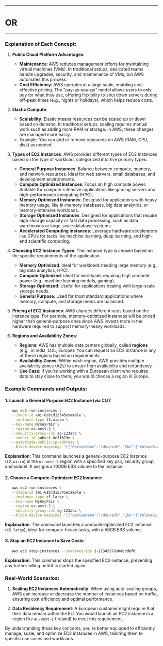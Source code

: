 
--------------------------------------------------------------------------------------------------------------------------------
# OR
--------------------------------------------------------------------------------------------------------------------------------

### Explanation of Each Concept:

1. **Public Cloud Platform Advantages**:
   - **Maintenance**: AWS reduces management efforts for maintaining virtual machines (VMs). In traditional setups, dedicated teams handle upgrades, security, and maintenance of VMs, but AWS automates this process.
   - **Cost Efficiency**: AWS operates at a large scale, enabling cost-effective pricing. The "pay-as-you-go" model allows users to only pay for what they use, offering flexibility to shut down servers during off-peak times (e.g., nights or holidays), which helps reduce costs.

2. **Elastic Compute**:
   - **Scalability**: Elastic means resources can be scaled up or down based on demand. In traditional setups, scaling requires manual work such as adding more RAM or storage. In AWS, these changes are managed more easily.
   - Example: You can add or remove resources on AWS (RAM, CPU, disk) as needed.

3. **Types of EC2 Instances**:
   AWS provides different types of EC2 instances based on the type of workload, categorized into five primary types:
   - **General Purpose Instances**: Balance between compute, memory, and network resources. Ideal for web servers, small databases, and development environments.
   - **Compute Optimized Instances**: Focus on high compute power. Suitable for compute-intensive applications like gaming servers and high-performance computing (HPC).
   - **Memory Optimized Instances**: Designed for applications with heavy memory usage, like in-memory databases, big data analytics, or memory-intensive workloads.
   - **Storage Optimized Instances**: Designed for applications that require high storage capacity or fast data processing, such as data warehouses or large-scale database systems.
   - **Accelerated Computing Instances**: Leverage hardware accelerators like GPUs for tasks like machine learning, deep learning, and high-end scientific computing.

4. **Choosing EC2 Instance Types**:
   The instance type is chosen based on the specific requirements of the application.
   - **Memory Optimized**: Ideal for workloads needing large memory (e.g., big data analytics, HPC).
   - **Compute Optimized**: Ideal for workloads requiring high compute power (e.g., machine learning models, gaming).
   - **Storage Optimized**: Useful for applications dealing with large-scale storage needs.
   - **General Purpose**: Used for most standard applications where memory, compute, and storage needs are balanced.

5. **Pricing of EC2 Instances**:
   AWS charges different rates based on the instance type. For example, memory-optimized instances will be priced higher than general-purpose ones since AWS invests more in the hardware required to support memory-heavy workloads.

6. **Regions and Availability Zones**:
   - ​​**Regions**: AWS has multiple data centers globally, called **regions** (e.g., in India, U.S., Europe). You can request an EC2 instance in any of these regions based on requirements.
   - **Availability Zones**: Within each region, AWS provides multiple availability zones (AZs) to ensure high availability and redundancy.
   - **Use Case**: If you're working with a European client who requires data to stay close to them, you would choose a region in Europe.

### Example Commands and Outputs:

#### 1. **Launch a General Purpose EC2 Instance (via CLI)**:
```bash
   aws ec2 run-instances \
   --image-id ami-0abcd12345example \
   --instance-type t2.micro \
   --key-name MyKeyPair \
   --region us-west-2 \
   --security-group-ids sg-123abc \
   --subnet-id subnet-6e7f829e \
   --associate-public-ip-address \
   --block-device-mappings '[{"DeviceName":"/dev/sdh","Ebs":{"VolumeSize":100}}]'
```

   **Explanation**: This command launches a general-purpose EC2 instance (`t2.micro`) in the `us-west-2` region with a specified key pair, security group, and subnet. It assigns a 100GB EBS volume to the instance.

#### 2. **Choose a Compute-Optimized EC2 Instance**:
```bash
   aws ec2 run-instances \
   --image-id ami-0abcd12345example \
   --instance-type c5.large \
   --key-name MyKeyPair \
   --region us-west-2 \
   --security-group-ids sg-123abc \
   --block-device-mappings '[{"DeviceName":"/dev/sdh","Ebs":{"VolumeSize":50}}]'
```

   **Explanation**: The command launches a compute-optimized EC2 instance (`c5.large`), ideal for compute-heavy tasks, with a 50GB EBS volume.

#### 3. **Stop an EC2 Instance to Save Costs**:
```bash
   aws ec2 stop-instances --instance-ids i-1234567890abcdef0
```

   **Explanation**: This command stops the specified EC2 instance, preventing any further billing until it is started again.

### Real-World Scenarios:

1. **Scaling EC2 Instances Automatically**:
   When using auto-scaling groups, AWS can increase or decrease the number of instances based on traffic, ensuring cost efficiency and optimal performance.

2. **Data Residency Requirement**:
   A European customer might require that their data remain within the EU. You would launch an EC2 instance in a region like `eu-west-1` (Ireland) to meet this requirement.

By understanding these key concepts, you're better equipped to efficiently manage, scale, and optimize EC2 instances in AWS, tailoring them to specific use cases and workloads.